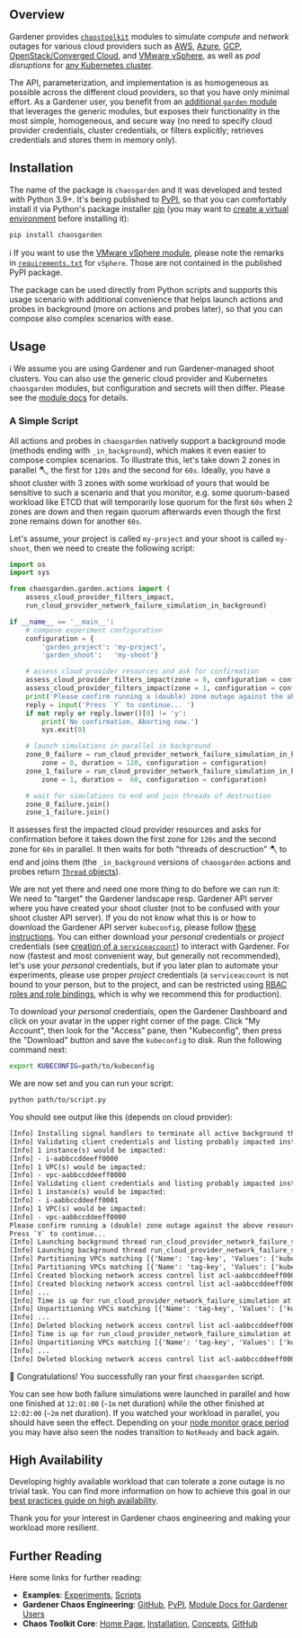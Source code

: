 <!-- BEGIN of section that must be kept in sync with sibling tutorial -->
## Overview

Gardener provides [`chaostoolkit`](https://chaostoolkit.org) modules to simulate *compute* and *network* outages for various cloud providers such as [AWS](https://github.com/gardener/chaos-engineering/tree/main/docs/aws), [Azure](https://github.com/gardener/chaos-engineering/tree/main/docs/azure), [GCP](https://github.com/gardener/chaos-engineering/tree/main/docs/gcp), [OpenStack/Converged Cloud](https://github.com/gardener/chaos-engineering/tree/main/docs/openstack), and [VMware vSphere](https://github.com/gardener/chaos-engineering/tree/main/docs/vsphere), as well as *pod disruptions* for [any Kubernetes cluster](https://github.com/gardener/chaos-engineering/tree/main/docs/k8s).

The API, parameterization, and implementation is as homogeneous as possible across the different cloud providers, so that you have only minimal effort. As a Gardener user, you benefit from an [additional `garden` module](https://github.com/gardener/chaos-engineering/tree/main/docs/garden) that leverages the generic modules, but exposes their functionality in the most simple, homogeneous, and secure way (no need to specify cloud provider credentials, cluster credentials, or filters explicitly; retrieves credentials and stores them in memory only).

## Installation

The name of the package is `chaosgarden` and it was developed and tested with Python 3.9+. It's being published to [PyPI](https://pypi.org/project/chaosgarden), so that you can comfortably install it via Python's package installer [pip](https://pip.pypa.io/en/stable) (you may want to [create a virtual environment](https://packaging.python.org/en/latest/guides/installing-using-pip-and-virtual-environments/#creating-a-virtual-environment) before installing it):

``` sh
pip install chaosgarden
```

ℹ️ If you want to use the [VMware vSphere module](https://github.com/gardener/chaos-engineering/tree/main/docs/vsphere), please note the remarks in [`requirements.txt`](https://github.com/gardener/chaos-engineering/blob/main/requirements.txt) for `vSphere`. Those are not contained in the published PyPI package.

The package can be used directly from Python scripts and supports this usage scenario with additional convenience that helps launch actions and probes in background (more on actions and probes later), so that you can compose also complex scenarios with ease.
<!-- END of section that must be kept in sync with sibling tutorial -->

<!-- BEGIN of section that must be kept in sync with sibling tutorial -->
## Usage

ℹ️ We assume you are using Gardener and run Gardener-managed shoot clusters. You can also use the generic cloud provider and Kubernetes `chaosgarden` modules, but configuration and secrets will then differ. Please see the [module docs](/docs) for details.
<!-- END of section that must be kept in sync with sibling tutorial -->

### A Simple Script

All actions and probes in `chaosgarden` natively support a background mode (methods ending with `_in_background`), which makes it even easier to compose complex scenarios. To illustrate this, let's take down 2 zones in parallel 🪓, the first for `120s` and the second for `60s`. Ideally, you have a shoot cluster with 3 zones with some workload of yours that would be sensitive to such a scenario and that you monitor, e.g. some quorum-based workload like ETCD that will temporarily lose quorum for the first `60s` when 2 zones are down and then regain quorum afterwards even though the first zone remains down for another `60s`.

Let's assume, your project is called `my-project` and your shoot is called `my-shoot`, then we need to create the following script:

``` python
import os
import sys

from chaosgarden.garden.actions import (
    assess_cloud_provider_filters_impact,
    run_cloud_provider_network_failure_simulation_in_background)

if __name__ == '__main__':
    # compose experiment configuration
    configuration = {
        'garden_project': 'my-project',
        'garden_shoot':   'my-shoot'}

    # assess cloud provider resources and ask for confirmation
    assess_cloud_provider_filters_impact(zone = 0, configuration = configuration)
    assess_cloud_provider_filters_impact(zone = 1, configuration = configuration)
    print('Please confirm running a (double) zone outage against the above resources.')
    reply = input('Press `Y` to continue... ')
    if not reply or reply.lower()[0] != 'y':
        print('No confirmation. Aborting now.')
        sys.exit(0)

    # launch simulations in parallel in background
    zone_0_failure = run_cloud_provider_network_failure_simulation_in_background(
        zone = 0, duration = 120, configuration = configuration)
    zone_1_failure = run_cloud_provider_network_failure_simulation_in_background(
        zone = 1, duration =  60, configuration = configuration)

    # wait for simulations to end and join threads of destruction
    zone_0_failure.join()
    zone_1_failure.join()
```

It assesses first the impacted cloud provider resources and asks for confirmation before it takes down the first zone for `120s` and the second zone for `60s` in parallel. It then waits for both "threads of descruction" 🪓 to end and joins them (the `_in_background` versions of `chaosgarden` actions and probes return [`Thread` objects](https://docs.python.org/3/library/threading.html#thread-objects)).

<!-- BEGIN of section that must be kept in sync with sibling tutorial -->
We are not yet there and need one more thing to do before we can run it: We need to "target" the Gardener landscape resp. Gardener API server where you have created your shoot cluster (not to be confused with your shoot cluster API server). If you do not know what this is or how to download the Gardener API server `kubeconfig`, please follow [these instructions](https://github.com/gardener/dashboard/blob/master/docs/usage/project-operations.md#prerequisites). You can either download your *personal* credentials or *project* credentials (see [creation of a `serviceaccount`](https://github.com/gardener/dashboard/blob/master/docs/usage/gardener-api.md#prerequisites)) to interact with Gardener. For now (fastest and most convenient way, but generally not recommended), let's use your *personal* credentials, but if you later plan to automate your experiments, please use proper *project* credentials (a `serviceaccount` is not bound to your person, but to the project, and can be restricted using [RBAC roles and role bindings](https://kubernetes.io/docs/reference/access-authn-authz/rbac), which is why we recommend this for production).

To download your *personal* credentials, open the Gardener Dashboard and click on your avatar in the upper right corner of the page. Click "My Account", then look for the "Access" pane, then "Kubeconfig", then press the "Download" button and save the `kubeconfig` to disk. Run the following command next:

``` sh
export KUBECONFIG=path/to/kubeconfig
```
<!-- END of section that must be kept in sync with sibling tutorial -->

We are now set and you can run your script:

``` sh
python path/to/script.py
```

You should see output like this (depends on cloud provider):

``` txt
[Info] Installing signal handlers to terminate all active background threads on involuntary signals (note that SIGKILL cannot be handled).
[Info] Validating client credentials and listing probably impacted instances and/or networks with the given arguments zone='world-1a' and filters={'instances': [{'Name': 'tag-key', 'Values': ['kubernetes.io/cluster/shoot--my-project--my-shoot']}], 'vpcs': [{'Name': 'tag-key', 'Values': ['kubernetes.io/cluster/shoot--my-project--my-shoot']}]}:
[Info] 1 instance(s) would be impacted:
[Info] - i-aabbccddeeff0000
[Info] 1 VPC(s) would be impacted:
[Info] - vpc-aabbccddeeff0000
[Info] Validating client credentials and listing probably impacted instances and/or networks with the given arguments zone='world-1b' and filters={'instances': [{'Name': 'tag-key', 'Values': ['kubernetes.io/cluster/shoot--my-project--my-shoot']}], 'vpcs': [{'Name': 'tag-key', 'Values': ['kubernetes.io/cluster/shoot--my-project--my-shoot']}]}:
[Info] 1 instance(s) would be impacted:
[Info] - i-aabbccddeeff0001
[Info] 1 VPC(s) would be impacted:
[Info] - vpc-aabbccddeeff0000
Please confirm running a (double) zone outage against the above resources.
Press `Y` to continue...
[Info] Launching background thread run_cloud_provider_network_failure_simulation.
[Info] Launching background thread run_cloud_provider_network_failure_simulation.
[Info] Partitioning VPCs matching [{'Name': 'tag-key', 'Values': ['kubernetes.io/cluster/shoot--my-project--my-shoot']}] in zone world-1a (total).
[Info] Partitioning VPCs matching [{'Name': 'tag-key', 'Values': ['kubernetes.io/cluster/shoot--my-project--my-shoot']}] in zone world-1b (total).
[Info] Created blocking network access control list acl-aabbccddeeff0000.
[Info] Created blocking network access control list acl-aabbccddeeff0001.
[Info] ...
[Info] Time is up for run_cloud_provider_network_failure_simulation at 12:01:00 (60.2s net duration). Terminating now.
[Info] Unpartitioning VPCs matching [{'Name': 'tag-key', 'Values': ['kubernetes.io/cluster/shoot--my-project--my-shoot']}] in zone world-1b (total).
[Info] ...
[Info] Deleted blocking network access control list acl-aabbccddeeff0001.
[Info] Time is up for run_cloud_provider_network_failure_simulation at 12:02:00 (120.3s net duration). Terminating now.
[Info] Unpartitioning VPCs matching [{'Name': 'tag-key', 'Values': ['kubernetes.io/cluster/shoot--my-project--my-shoot']}] in zone world-1a (total).
[Info] ...
[Info] Deleted blocking network access control list acl-aabbccddeeff0000.
```

🎉 Congratulations! You successfully ran your first `chaosgarden` script.

You can see how both failure simulations were launched in parallel and how one finished at `12:01:00` (`~1m` net duration) while the other finished at `12:02:00` (`~2m` net duration). If you watched your workload in parallel, you should have seen the effect. Depending on your [node monitor grace period](https://kubernetes.io/docs/concepts/architecture/nodes/#condition) you may have also seen the nodes transition to `NotReady` and back again.

<!-- BEGIN of section that must be kept in sync with sibling tutorial -->
## High Availability

Developing highly available workload that can tolerate a zone outage is no trivial task. You can find more information on how to achieve this goal in our [best practices guide on high availability](https://github.com/gardener/gardener/blob/master/docs/usage/high-availability/shoot_high_availability_best_practices.md).

Thank you for your interest in Gardener chaos engineering and making your workload more resilient.

## Further Reading

Here some links for further reading:

- **Examples**: [Experiments](experiments), [Scripts](scripts)
- **Gardener Chaos Engineering**: [GitHub](https://github.com/gardener/chaos-engineering), [PyPI](https://pypi.org/project/chaosgarden), [Module Docs for Gardener Users](https://github.com/gardener/chaos-engineering/tree/main/docs/garden)
- **Chaos Toolkit Core**: [Home Page](https://chaostoolkit.org), [Installation](https://chaostoolkit.org/reference/usage/install), [Concepts](https://chaostoolkit.org/reference/concepts), [GitHub](https://github.com/chaostoolkit/chaostoolkit)
<!-- END of section that must be kept in sync with sibling tutorial -->
